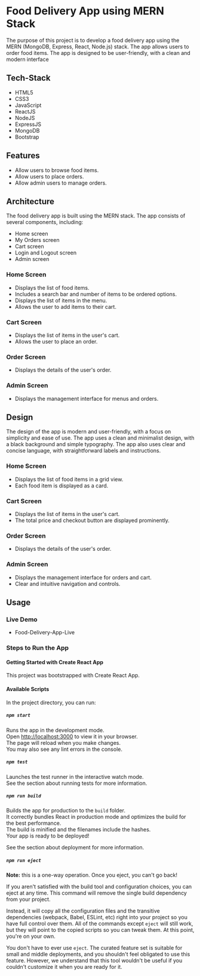 # Food Delivery App using MERN Stack

The purpose of this project is to develop a food delivery app using the MERN (MongoDB, Express, React, Node.js) stack. The app allows users to order food items. The app is designed to be user-friendly, with a clean and modern interface

## Tech-Stack
- HTML5
- CSS3
- JavaScript
- ReactJS
- NodeJS
- ExpressJS
- MongoDB
- Bootstrap

## Features
- Allow users to browse food items.
- Allow users to place orders.
- Allow admin users to manage orders.

## Architecture
The food delivery app is built using the MERN stack. The app consists of several components, including:
- Home screen
- My Orders screen
- Cart screen
- Login and Logout screen
- Admin screen

### Home Screen
- Displays the list of food items.
- Includes a search bar and number of items to be ordered options.
- Displays the list of items in the menu.
- Allows the user to add items to their cart.

### Cart Screen
- Displays the list of items in the user's cart.
- Allows the user to place an order.

### Order Screen
- Displays the details of the user's order.

### Admin Screen
- Displays the management interface for menus and orders.

## Design
The design of the app is modern and user-friendly, with a focus on simplicity and ease of use. The app uses a clean and minimalist design, with a black background and simple typography. The app also uses clear and concise language, with straightforward labels and instructions.

### Home Screen
- Displays the list of food items in a grid view.
- Each food item is displayed as a card.

### Cart Screen
- Displays the list of items in the user's cart.
- The total price and checkout button are displayed prominently.

### Order Screen
- Displays the details of the user's order.

### Admin Screen
- Displays the management interface for orders and cart.
- Clear and intuitive navigation and controls.

## Usage
### Live Demo
- Food-Delivery-App-Live

### Steps to Run the App

#### Getting Started with Create React App
This project was bootstrapped with Create React App.

#### Available Scripts
In the project directory, you can run:

##### `npm start`
Runs the app in the development mode.  
Open [http://localhost:3000](http://localhost:3000) to view it in your browser.  
The page will reload when you make changes.  
You may also see any lint errors in the console.

##### `npm test`
Launches the test runner in the interactive watch mode.  
See the section about running tests for more information.

##### `npm run build`
Builds the app for production to the `build` folder.  
It correctly bundles React in production mode and optimizes the build for the best performance.  
The build is minified and the filenames include the hashes.  
Your app is ready to be deployed!

See the section about deployment for more information.

##### `npm run eject`
**Note:** this is a one-way operation. Once you eject, you can't go back!

If you aren't satisfied with the build tool and configuration choices, you can eject at any time. This command will remove the single build dependency from your project.

Instead, it will copy all the configuration files and the transitive dependencies (webpack, Babel, ESLint, etc) right into your project so you have full control over them. All of the commands except `eject` will still work, but they will point to the copied scripts so you can tweak them. At this point, you're on your own.

You don't have to ever use `eject`. The curated feature set is suitable for small and middle deployments, and you shouldn't feel obligated to use this feature. However, we understand that this tool wouldn't be useful if you couldn't customize it when you are ready for it.

